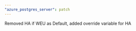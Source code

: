 ```yaml
---
"azure_postgres_server": patch
---
```


Removed HA if WEU as Default, added override variable for HA
